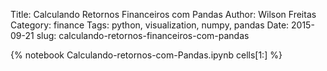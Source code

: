 Title: Calculando Retornos Financeiros com Pandas
Author: Wilson Freitas
Category: finance
Tags: python, visualization, numpy, pandas
Date: 2015-09-21
slug: calculando-retornos-financeiros-com-pandas

{% notebook Calculando-retornos-com-Pandas.ipynb cells[1:] %}

